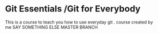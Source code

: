 # Git Essentials /Git for Everybody
This is a course to teach you how to use everyday git .
course created by me
SAY SOMETHING ELSE MASTER BRANCH 
